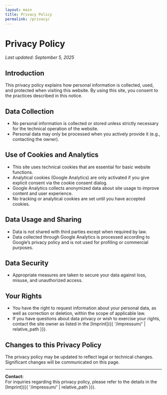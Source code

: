 ```yaml
---
layout: main
title: Privacy Policy
permalink: /privacy/
---
```


# Privacy Policy

_Last updated: September 5, 2025_

## Introduction

This privacy policy explains how personal information is collected, used, and protected when visiting this website. By using this site, you consent to the practices described in this notice.

## Data Collection

- No personal information is collected or stored unless strictly necessary for the technical operation of the website.  
- Personal data may only be processed when you actively provide it (e.g., contacting the owner).

## Use of Cookies and Analytics

- This site uses technical cookies that are essential for basic website functions.  
- Analytical cookies (Google Analytics) are only activated if you give explicit consent via the cookie consent dialog.  
- Google Analytics collects anonymized data about site usage to improve content and user experience.  
- No tracking or analytical cookies are set until you have accepted cookies.

## Data Usage and Sharing

- Data is not shared with third parties except when required by law.  
- Data collected through Google Analytics is processed according to Google’s privacy policy and is not used for profiling or commercial purposes.

## Data Security

- Appropriate measures are taken to secure your data against loss, misuse, and unauthorized access.

## Your Rights

- You have the right to request information about your personal data, as well as correction or deletion, within the scope of applicable law.  
- If you have questions about data privacy or wish to exercise your rights, contact the site owner as listed in the [Imprint]({{ '/impressum/' | relative_path }}).

## Changes to this Privacy Policy

The privacy policy may be updated to reflect legal or technical changes.  
Significant changes will be communicated on this page.

---

**Contact:**  
For inquiries regarding this privacy policy, please refer to the details in the [Imprint]({{ '/impressum/' | relative_path }}).